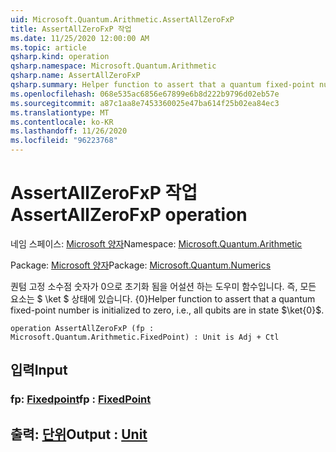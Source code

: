 ```yaml
---
uid: Microsoft.Quantum.Arithmetic.AssertAllZeroFxP
title: AssertAllZeroFxP 작업
ms.date: 11/25/2020 12:00:00 AM
ms.topic: article
qsharp.kind: operation
qsharp.namespace: Microsoft.Quantum.Arithmetic
qsharp.name: AssertAllZeroFxP
qsharp.summary: Helper function to assert that a quantum fixed-point number is initialized to zero, i.e., all qubits are in state $\ket{0}$.
ms.openlocfilehash: 068e535ac6856e67899e6b8d222b9796d02eb57e
ms.sourcegitcommit: a87c1aa8e7453360025e47ba614f25b02ea84ec3
ms.translationtype: MT
ms.contentlocale: ko-KR
ms.lasthandoff: 11/26/2020
ms.locfileid: "96223768"
---
```

# <a name="assertallzerofxp-operation"></a><span data-ttu-id="bd7e2-102">AssertAllZeroFxP 작업</span><span class="sxs-lookup"><span data-stu-id="bd7e2-102">AssertAllZeroFxP operation</span></span>

<span data-ttu-id="bd7e2-103">네임 스페이스: [Microsoft 양자](xref:Microsoft.Quantum.Arithmetic)</span><span class="sxs-lookup"><span data-stu-id="bd7e2-103">Namespace: [Microsoft.Quantum.Arithmetic](xref:Microsoft.Quantum.Arithmetic)</span></span>

<span data-ttu-id="bd7e2-104">Package: [Microsoft 양자](https://nuget.org/packages/Microsoft.Quantum.Numerics)</span><span class="sxs-lookup"><span data-stu-id="bd7e2-104">Package: [Microsoft.Quantum.Numerics](https://nuget.org/packages/Microsoft.Quantum.Numerics)</span></span>


<span data-ttu-id="bd7e2-105">퀀텀 고정 소수점 숫자가 0으로 초기화 됨을 어설션 하는 도우미 함수입니다. 즉, 모든 요소는 $ \ket $ 상태에 있습니다. {0}</span><span class="sxs-lookup"><span data-stu-id="bd7e2-105">Helper function to assert that a quantum fixed-point number is initialized to zero, i.e., all qubits are in state $\ket{0}$.</span></span>

```qsharp
operation AssertAllZeroFxP (fp : Microsoft.Quantum.Arithmetic.FixedPoint) : Unit is Adj + Ctl
```


## <a name="input"></a><span data-ttu-id="bd7e2-106">입력</span><span class="sxs-lookup"><span data-stu-id="bd7e2-106">Input</span></span>

### <a name="fp--fixedpoint"></a><span data-ttu-id="bd7e2-107">fp: [Fixedpoint](xref:Microsoft.Quantum.Arithmetic.FixedPoint)</span><span class="sxs-lookup"><span data-stu-id="bd7e2-107">fp : [FixedPoint](xref:Microsoft.Quantum.Arithmetic.FixedPoint)</span></span>





## <a name="output--unit"></a><span data-ttu-id="bd7e2-108">출력: [단위](xref:microsoft.quantum.lang-ref.unit)</span><span class="sxs-lookup"><span data-stu-id="bd7e2-108">Output : [Unit](xref:microsoft.quantum.lang-ref.unit)</span></span>

